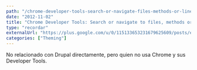 ```yaml
---
path: "/chrome-developer-tools-search-or-navigate-files-methods-or-line-numbers-shortcuts-text"
date: "2012-11-02"
title: "Chrome Developer Tools: Search or navigate to files, methods or line numbers. Shortcuts for text search and beyond"
type: "recordar"
externalUrl: "https://plus.google.com/u/0/115133653231679625609/posts/e4W2kdrFJY9"
categories: ["Theming"]
---
```


No relacionado con Drupal directamente, pero quien no usa Chrome y sus Developer Tools.